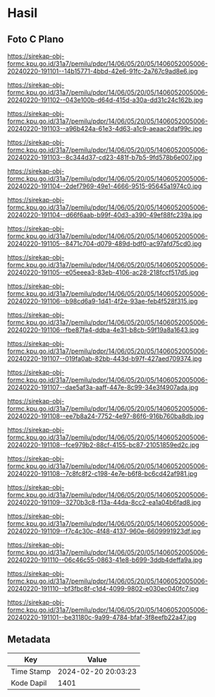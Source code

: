 # Hasil

## Foto C Plano

https://sirekap-obj-formc.kpu.go.id/31a7/pemilu/pdpr/14/06/05/20/05/1406052005006-20240220-191101--14b15771-4bbd-42e6-91fc-2a767c9ad8e6.jpg

https://sirekap-obj-formc.kpu.go.id/31a7/pemilu/pdpr/14/06/05/20/05/1406052005006-20240220-191102--043e100b-d64d-415d-a30a-dd31c24c162b.jpg

https://sirekap-obj-formc.kpu.go.id/31a7/pemilu/pdpr/14/06/05/20/05/1406052005006-20240220-191103--a96b424a-61e3-4d63-a1c9-aeaac2daf99c.jpg

https://sirekap-obj-formc.kpu.go.id/31a7/pemilu/pdpr/14/06/05/20/05/1406052005006-20240220-191103--8c344d37-cd23-481f-b7b5-9fd578b6e007.jpg

https://sirekap-obj-formc.kpu.go.id/31a7/pemilu/pdpr/14/06/05/20/05/1406052005006-20240220-191104--2def7969-49e1-4666-9515-95645a1974c0.jpg

https://sirekap-obj-formc.kpu.go.id/31a7/pemilu/pdpr/14/06/05/20/05/1406052005006-20240220-191104--d66f6aab-b99f-40d3-a390-49ef88fc239a.jpg

https://sirekap-obj-formc.kpu.go.id/31a7/pemilu/pdpr/14/06/05/20/05/1406052005006-20240220-191105--8471c704-d079-489d-bdf0-ac97afd75cd0.jpg

https://sirekap-obj-formc.kpu.go.id/31a7/pemilu/pdpr/14/06/05/20/05/1406052005006-20240220-191105--e05eeea3-83eb-4106-ac28-218fccf517d5.jpg

https://sirekap-obj-formc.kpu.go.id/31a7/pemilu/pdpr/14/06/05/20/05/1406052005006-20240220-191106--b98cd6a9-1d41-4f2e-93ae-feb4f528f315.jpg

https://sirekap-obj-formc.kpu.go.id/31a7/pemilu/pdpr/14/06/05/20/05/1406052005006-20240220-191106--fbe87fa4-ddba-4e31-b8cb-59f19a8a1643.jpg

https://sirekap-obj-formc.kpu.go.id/31a7/pemilu/pdpr/14/06/05/20/05/1406052005006-20240220-191107--019fa0ab-82bb-443d-b97f-427aed709374.jpg

https://sirekap-obj-formc.kpu.go.id/31a7/pemilu/pdpr/14/06/05/20/05/1406052005006-20240220-191107--dae5af3a-aaff-447e-8c99-34e3f4907ada.jpg

https://sirekap-obj-formc.kpu.go.id/31a7/pemilu/pdpr/14/06/05/20/05/1406052005006-20240220-191108--ee7b8a24-7752-4e97-86f6-916b760ba8db.jpg

https://sirekap-obj-formc.kpu.go.id/31a7/pemilu/pdpr/14/06/05/20/05/1406052005006-20240220-191108--fce979b2-88cf-4155-bc87-21051859ed2c.jpg

https://sirekap-obj-formc.kpu.go.id/31a7/pemilu/pdpr/14/06/05/20/05/1406052005006-20240220-191108--7c8fc8f2-c198-4e7e-b6f8-bc6cd42af981.jpg

https://sirekap-obj-formc.kpu.go.id/31a7/pemilu/pdpr/14/06/05/20/05/1406052005006-20240220-191109--3270b3c8-f13a-44da-8cc2-ea1a04b6fad8.jpg

https://sirekap-obj-formc.kpu.go.id/31a7/pemilu/pdpr/14/06/05/20/05/1406052005006-20240220-191109--f7c4c30c-4f48-4137-960e-6609991923df.jpg

https://sirekap-obj-formc.kpu.go.id/31a7/pemilu/pdpr/14/06/05/20/05/1406052005006-20240220-191110--06c46c55-0863-41e8-b699-3ddb4deffa9a.jpg

https://sirekap-obj-formc.kpu.go.id/31a7/pemilu/pdpr/14/06/05/20/05/1406052005006-20240220-191110--bf3fbc8f-c1d4-4099-9802-e030ec040fc7.jpg

https://sirekap-obj-formc.kpu.go.id/31a7/pemilu/pdpr/14/06/05/20/05/1406052005006-20240220-191101--be31180c-9a99-4784-bfaf-3f8eefb22a47.jpg


## Metadata

| Key        | Value               |
| ---------- | ------------------- |
| Time Stamp | 2024-02-20 20:03:23 |
| Kode Dapil | 1401                |



